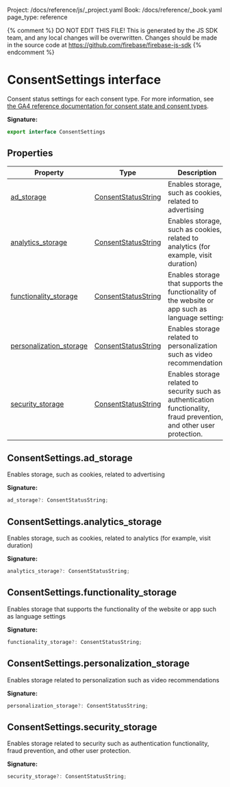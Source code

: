 Project: /docs/reference/js/_project.yaml
Book: /docs/reference/_book.yaml
page_type: reference

{% comment %}
DO NOT EDIT THIS FILE!
This is generated by the JS SDK team, and any local changes will be
overwritten. Changes should be made in the source code at
https://github.com/firebase/firebase-js-sdk
{% endcomment %}

# ConsentSettings interface
Consent status settings for each consent type. For more information, see [the GA4 reference documentation for consent state and consent types](https://developers.google.com/tag-platform/tag-manager/templates/consent-apis)<!-- -->.

<b>Signature:</b>

```typescript
export interface ConsentSettings 
```

## Properties

|  Property | Type | Description |
|  --- | --- | --- |
|  [ad\_storage](./analytics.consentsettings.md#consentsettingsad_storage) | [ConsentStatusString](./analytics.md#consentstatusstring) | Enables storage, such as cookies, related to advertising |
|  [analytics\_storage](./analytics.consentsettings.md#consentsettingsanalytics_storage) | [ConsentStatusString](./analytics.md#consentstatusstring) | Enables storage, such as cookies, related to analytics (for example, visit duration) |
|  [functionality\_storage](./analytics.consentsettings.md#consentsettingsfunctionality_storage) | [ConsentStatusString](./analytics.md#consentstatusstring) | Enables storage that supports the functionality of the website or app such as language settings |
|  [personalization\_storage](./analytics.consentsettings.md#consentsettingspersonalization_storage) | [ConsentStatusString](./analytics.md#consentstatusstring) | Enables storage related to personalization such as video recommendations |
|  [security\_storage](./analytics.consentsettings.md#consentsettingssecurity_storage) | [ConsentStatusString](./analytics.md#consentstatusstring) | Enables storage related to security such as authentication functionality, fraud prevention, and other user protection. |

## ConsentSettings.ad\_storage

Enables storage, such as cookies, related to advertising

<b>Signature:</b>

```typescript
ad_storage?: ConsentStatusString;
```

## ConsentSettings.analytics\_storage

Enables storage, such as cookies, related to analytics (for example, visit duration)

<b>Signature:</b>

```typescript
analytics_storage?: ConsentStatusString;
```

## ConsentSettings.functionality\_storage

Enables storage that supports the functionality of the website or app such as language settings

<b>Signature:</b>

```typescript
functionality_storage?: ConsentStatusString;
```

## ConsentSettings.personalization\_storage

Enables storage related to personalization such as video recommendations

<b>Signature:</b>

```typescript
personalization_storage?: ConsentStatusString;
```

## ConsentSettings.security\_storage

Enables storage related to security such as authentication functionality, fraud prevention, and other user protection.

<b>Signature:</b>

```typescript
security_storage?: ConsentStatusString;
```
